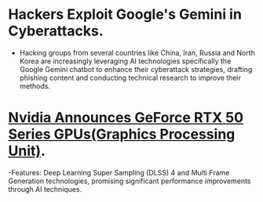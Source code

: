 # Hackers Exploit Google's Gemini in Cyberattacks.
  - Hacking groups from several countries like China, Iran, Russia and North Korea are increasingly leveraging AI technologies specifically the Google Gemini chatbot to enhance their cyberattack strategies, drafting phishing content and conducting technical research to improve their methods.
# [Nvidia Announces GeForce RTX 50 Series GPUs(Graphics Processing Unit)](https://nvidianews.nvidia.com/news/nvidia-blackwell-geforce-rtx-50-series-opens-new-world-of-ai-computer-graphics#:~:text=The%20GeForce%20RTX%205090%20GPU,GPU%20by%20up%20to%202x.).
  -Features: Deep Learning Super Sampling (DLSS) 4 and Multi Frame Generation technologies, promising significant performance improvements through AI techniques.
